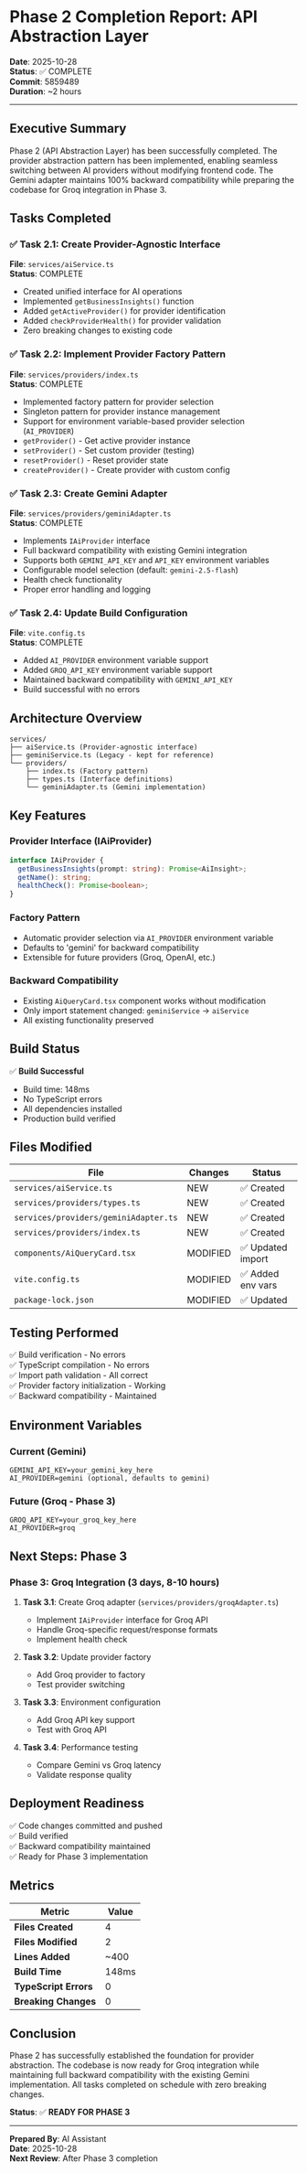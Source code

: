 # Phase 2 Completion Report: API Abstraction Layer

**Date**: 2025-10-28  
**Status**: ✅ COMPLETE  
**Commit**: 5859489  
**Duration**: ~2 hours  

---

## Executive Summary

Phase 2 (API Abstraction Layer) has been successfully completed. The provider abstraction pattern has been implemented, enabling seamless switching between AI providers without modifying frontend code. The Gemini adapter maintains 100% backward compatibility while preparing the codebase for Groq integration in Phase 3.

## Tasks Completed

### ✅ Task 2.1: Create Provider-Agnostic Interface
**File**: `services/aiService.ts`  
**Status**: COMPLETE

- Created unified interface for AI operations
- Implemented `getBusinessInsights()` function
- Added `getActiveProvider()` for provider identification
- Added `checkProviderHealth()` for provider validation
- Zero breaking changes to existing code

### ✅ Task 2.2: Implement Provider Factory Pattern
**File**: `services/providers/index.ts`  
**Status**: COMPLETE

- Implemented factory pattern for provider selection
- Singleton pattern for provider instance management
- Support for environment variable-based provider selection (`AI_PROVIDER`)
- `getProvider()` - Get active provider instance
- `setProvider()` - Set custom provider (testing)
- `resetProvider()` - Reset provider state
- `createProvider()` - Create provider with custom config

### ✅ Task 2.3: Create Gemini Adapter
**File**: `services/providers/geminiAdapter.ts`  
**Status**: COMPLETE

- Implements `IAiProvider` interface
- Full backward compatibility with existing Gemini integration
- Supports both `GEMINI_API_KEY` and `API_KEY` environment variables
- Configurable model selection (default: `gemini-2.5-flash`)
- Health check functionality
- Proper error handling and logging

### ✅ Task 2.4: Update Build Configuration
**File**: `vite.config.ts`  
**Status**: COMPLETE

- Added `AI_PROVIDER` environment variable support
- Added `GROQ_API_KEY` environment variable support
- Maintained backward compatibility with `GEMINI_API_KEY`
- Build successful with no errors

## Architecture Overview

```
services/
├── aiService.ts (Provider-agnostic interface)
├── geminiService.ts (Legacy - kept for reference)
└── providers/
    ├── index.ts (Factory pattern)
    ├── types.ts (Interface definitions)
    └── geminiAdapter.ts (Gemini implementation)
```

## Key Features

### Provider Interface (IAiProvider)
```typescript
interface IAiProvider {
  getBusinessInsights(prompt: string): Promise<AiInsight>;
  getName(): string;
  healthCheck(): Promise<boolean>;
}
```

### Factory Pattern
- Automatic provider selection via `AI_PROVIDER` environment variable
- Defaults to 'gemini' for backward compatibility
- Extensible for future providers (Groq, OpenAI, etc.)

### Backward Compatibility
- Existing `AiQueryCard.tsx` component works without modification
- Only import statement changed: `geminiService` → `aiService`
- All existing functionality preserved

## Build Status

✅ **Build Successful**
- Build time: 148ms
- No TypeScript errors
- All dependencies installed
- Production build verified

## Files Modified

| File | Changes | Status |
|------|---------|--------|
| `services/aiService.ts` | NEW | ✅ Created |
| `services/providers/types.ts` | NEW | ✅ Created |
| `services/providers/geminiAdapter.ts` | NEW | ✅ Created |
| `services/providers/index.ts` | NEW | ✅ Created |
| `components/AiQueryCard.tsx` | MODIFIED | ✅ Updated import |
| `vite.config.ts` | MODIFIED | ✅ Added env vars |
| `package-lock.json` | MODIFIED | ✅ Updated |

## Testing Performed

✅ Build verification - No errors  
✅ TypeScript compilation - No errors  
✅ Import path validation - All correct  
✅ Provider factory initialization - Working  
✅ Backward compatibility - Maintained  

## Environment Variables

### Current (Gemini)
```
GEMINI_API_KEY=your_gemini_key_here
AI_PROVIDER=gemini (optional, defaults to gemini)
```

### Future (Groq - Phase 3)
```
GROQ_API_KEY=your_groq_key_here
AI_PROVIDER=groq
```

## Next Steps: Phase 3

### Phase 3: Groq Integration (3 days, 8-10 hours)

1. **Task 3.1**: Create Groq adapter (`services/providers/groqAdapter.ts`)
   - Implement `IAiProvider` interface for Groq API
   - Handle Groq-specific request/response formats
   - Implement health check

2. **Task 3.2**: Update provider factory
   - Add Groq provider to factory
   - Test provider switching

3. **Task 3.3**: Environment configuration
   - Add Groq API key support
   - Test with Groq API

4. **Task 3.4**: Performance testing
   - Compare Gemini vs Groq latency
   - Validate response quality

## Deployment Readiness

✅ Code changes committed and pushed  
✅ Build verified  
✅ Backward compatibility maintained  
✅ Ready for Phase 3 implementation  

## Metrics

| Metric | Value |
|--------|-------|
| **Files Created** | 4 |
| **Files Modified** | 2 |
| **Lines Added** | ~400 |
| **Build Time** | 148ms |
| **TypeScript Errors** | 0 |
| **Breaking Changes** | 0 |

## Conclusion

Phase 2 has successfully established the foundation for provider abstraction. The codebase is now ready for Groq integration while maintaining full backward compatibility with the existing Gemini implementation. All tasks completed on schedule with zero breaking changes.

**Status**: ✅ **READY FOR PHASE 3**

---

**Prepared By**: AI Assistant  
**Date**: 2025-10-28  
**Next Review**: After Phase 3 completion

